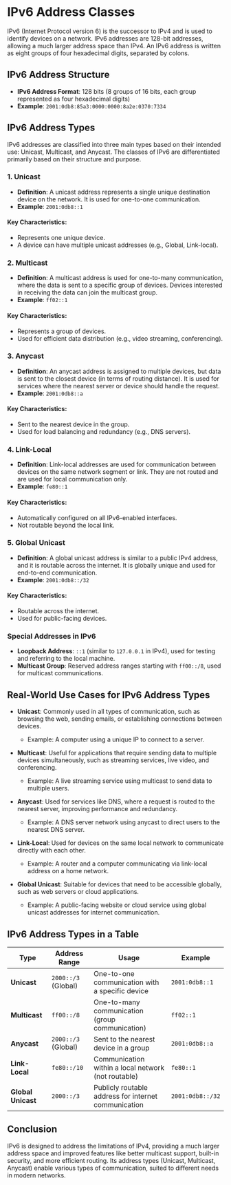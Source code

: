 # IPv6 Address Classes

IPv6 (Internet Protocol version 6) is the successor to IPv4 and is used to identify devices on a network. IPv6 addresses are 128-bit addresses, allowing a much larger address space than IPv4. An IPv6 address is written as eight groups of four hexadecimal digits, separated by colons.

## IPv6 Address Structure

- **IPv6 Address Format**: 128 bits (8 groups of 16 bits, each group represented as four hexadecimal digits)
- **Example**: `2001:0db8:85a3:0000:0000:8a2e:0370:7334`

## IPv6 Address Types

IPv6 addresses are classified into three main types based on their intended use: Unicast, Multicast, and Anycast. The classes of IPv6 are differentiated primarily based on their structure and purpose.

### 1. **Unicast**
- **Definition**: A unicast address represents a single unique destination device on the network. It is used for one-to-one communication.
- **Example**: `2001:0db8::1`

#### Key Characteristics:
- Represents one unique device.
- A device can have multiple unicast addresses (e.g., Global, Link-local).

### 2. **Multicast**
- **Definition**: A multicast address is used for one-to-many communication, where the data is sent to a specific group of devices. Devices interested in receiving the data can join the multicast group.
- **Example**: `ff02::1`

#### Key Characteristics:
- Represents a group of devices.
- Used for efficient data distribution (e.g., video streaming, conferencing).

### 3. **Anycast**
- **Definition**: An anycast address is assigned to multiple devices, but data is sent to the closest device (in terms of routing distance). It is used for services where the nearest server or device should handle the request.
- **Example**: `2001:0db8::a`

#### Key Characteristics:
- Sent to the nearest device in the group.
- Used for load balancing and redundancy (e.g., DNS servers).

### 4. **Link-Local**
- **Definition**: Link-local addresses are used for communication between devices on the same network segment or link. They are not routed and are used for local communication only.
- **Example**: `fe80::1`

#### Key Characteristics:
- Automatically configured on all IPv6-enabled interfaces.
- Not routable beyond the local link.
  
### 5. **Global Unicast**
- **Definition**: A global unicast address is similar to a public IPv4 address, and it is routable across the internet. It is globally unique and used for end-to-end communication.
- **Example**: `2001:0db8::/32`

#### Key Characteristics:
- Routable across the internet.
- Used for public-facing devices.

### Special Addresses in IPv6

- **Loopback Address**: `::1` (similar to `127.0.0.1` in IPv4), used for testing and referring to the local machine.
- **Multicast Group**: Reserved address ranges starting with `ff00::/8`, used for multicast communications.

## Real-World Use Cases for IPv6 Address Types

- **Unicast**: Commonly used in all types of communication, such as browsing the web, sending emails, or establishing connections between devices.
  - Example: A computer using a unique IP to connect to a server.
  
- **Multicast**: Useful for applications that require sending data to multiple devices simultaneously, such as streaming services, live video, and conferencing.
  - Example: A live streaming service using multicast to send data to multiple users.

- **Anycast**: Used for services like DNS, where a request is routed to the nearest server, improving performance and redundancy.
  - Example: A DNS server network using anycast to direct users to the nearest DNS server.

- **Link-Local**: Used for devices on the same local network to communicate directly with each other.
  - Example: A router and a computer communicating via link-local address on a home network.

- **Global Unicast**: Suitable for devices that need to be accessible globally, such as web servers or cloud applications.
  - Example: A public-facing website or cloud service using global unicast addresses for internet communication.

## IPv6 Address Types in a Table

| **Type**             | **Address Range**         | **Usage**                                            | **Example**          |
|----------------------|---------------------------|------------------------------------------------------|----------------------|
| **Unicast**          | `2000::/3` (Global)       | One-to-one communication with a specific device      | `2001:0db8::1`       |
| **Multicast**        | `ff00::/8`                | One-to-many communication (group communication)      | `ff02::1`            |
| **Anycast**          | `2000::/3` (Global)       | Sent to the nearest device in a group                | `2001:0db8::a`       |
| **Link-Local**       | `fe80::/10`               | Communication within a local network (not routable)   | `fe80::1`            |
| **Global Unicast**   | `2000::/3`                | Publicly routable address for internet communication | `2001:0db8::/32`     |

## Conclusion

IPv6 is designed to address the limitations of IPv4, providing a much larger address space and improved features like better multicast support, built-in security, and more efficient routing. Its address types (Unicast, Multicast, Anycast) enable various types of communication, suited to different needs in modern networks.
